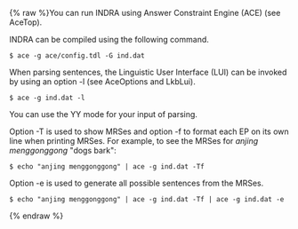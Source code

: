 {% raw %}You can run INDRA using Answer Constraint Engine (ACE) (see
AceTop).

INDRA can be compiled using the following command.

    $ ace -g ace/config.tdl -G ind.dat

When parsing sentences, the Linguistic User Interface (LUI) can be
invoked by using an option -l (see AceOptions and
LkbLui).

    $ ace -g ind.dat -l

You can use the YY mode for your input of parsing.

Option -T is used to show MRSes and option -f to format each EP on its
own line when printing MRSes. For example, to see the MRSes for *anjing
menggonggong* "dogs bark":

    $ echo "anjing menggonggong" | ace -g ind.dat -Tf

Option -e is used to generate all possible sentences from the MRSes.

    $ echo "anjing menggonggong" | ace -g ind.dat -Tf | ace -g ind.dat -e
<update date omitted for speed>{% endraw %}